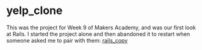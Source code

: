 # yelp_clone

This was the project for Week 9 of Makers Academy, and was our first look at Rails. I started the project alone and then abandoned it to restart when someone asked me to pair with them: [rails_copy](https://github.com/emilysas/yelp_copy) 
